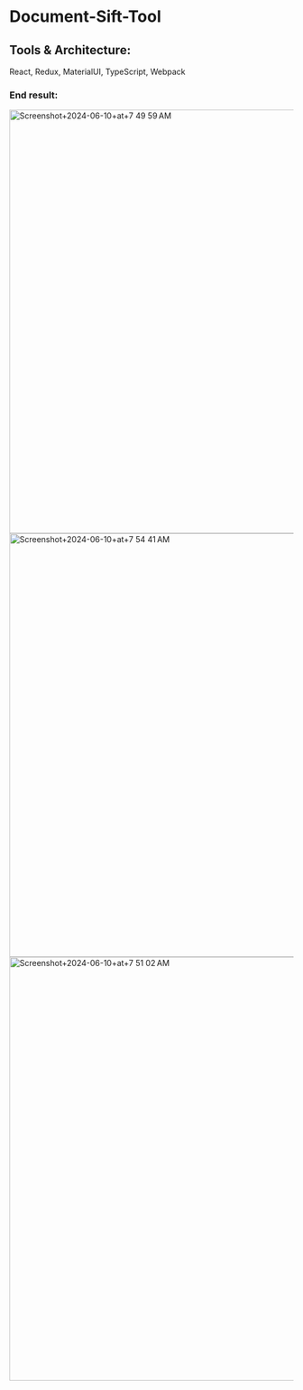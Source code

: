# Document-Sift-Tool
## Tools & Architecture:
React, Redux, MaterialUI, TypeScript, Webpack

### End result:
<img width="750" alt="Screenshot+2024-06-10+at+7 49 59 AM" src="https://github.com/TylerJenningsW/Document-Sift-Tool/assets/95639661/6ac9be17-f012-4d32-99e6-cd9dee2e98c0">
<img width="750" alt="Screenshot+2024-06-10+at+7 54 41 AM" src="https://github.com/TylerJenningsW/Document-Sift-Tool/assets/95639661/e1a15782-0bde-471b-8f60-248a9b8f742a">
<img width="750" alt="Screenshot+2024-06-10+at+7 51 02 AM" src="https://github.com/TylerJenningsW/Document-Sift-Tool/assets/95639661/01315a9b-9376-4276-909e-23285156cb90">
